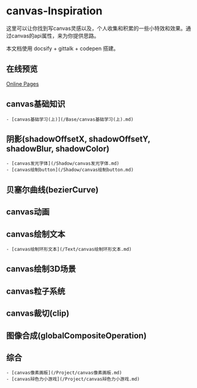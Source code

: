 # canvas-Inspiration

这里可以让你找到写canvas灵感以及，个人收集和积累的一些小特效和效果。通过canvas的api属性，来为你提供思路。

本文档使用 docsify + gittalk + codepen 搭建。

## 在线预览

[Online Pages](https://lspcoder.github.io/canvas-Inspiration/index.html#/)

## canvas基础知识

    - [canvas基础学习(上)](/Base/canvas基础学习(上).md)

## 阴影(shadowOffsetX, shadowOffsetY, shadowBlur, shadowColor)

    - [canvas发光字体](/Shadow/canvas发光字体.md)
    - [canvas绘制button](/Shadow/canvas绘制button.md)

## 贝塞尔曲线(bezierCurve)

## canvas动画

## canvas绘制文本

    - [canvas绘制环形文本](/Text/canvas绘制环形文本.md)

## canvas绘制3D场景

## canvas粒子系统

## canvas裁切(clip)

## 图像合成(globalCompositeOperation)

## 综合

    - [canvas像素画板](/Project/canvas像素画板.md)
    - [canvas辩色力小游戏](/Project/canvas辩色力小游戏.md)
